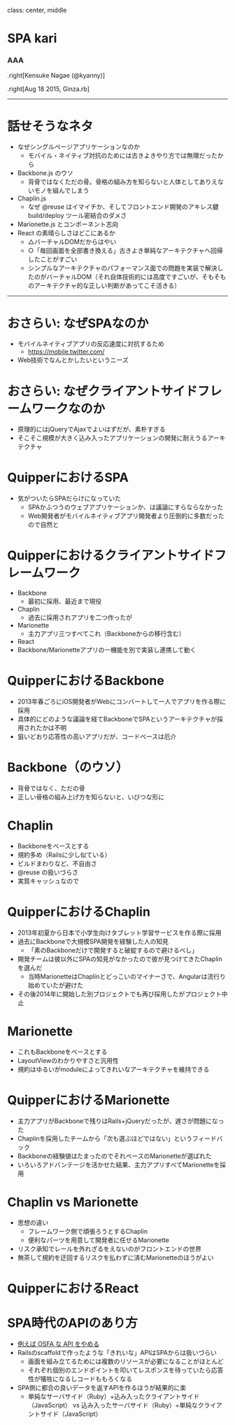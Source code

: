class: center, middle

# SPA kari

### AAA

.right[Kensuke Nagae (@kyanny)]

.right[Aug 18 2015, Ginza.rb]

---

# 話せそうなネタ

* なぜシングルページアプリケーションなのか
  * モバイル・ネイティブ対抗のためには古きよきやり方では無理だったから
* Backbone.js のウソ
  * 背骨ではなくただの骨。骨格の組み方を知らないと人体としてありえないモノを組んでしまう
* Chaplin.js
  * なぜ @reuse はイマイチか、そしてフロントエンド開発のアキレス腱 build/deploy ツール密結合のダメさ
* Marionette.js とコンポーネント志向
* React の素晴らしさはどこにあるか
  * △バーチャルDOMだからはやい
  * ○「毎回画面を全部書き換える」古きよき単純なアーキテクチャへ回帰したことがすごい
  * シンプルなアーキテクチャのパフォーマンス面での問題を実装で解決したのがバーチャルDOM（それ自体技術的には高度ですごいが、そもそものアーキテクチャ的な正しい判断があってこそ活きる）

---

# おさらい: なぜSPAなのか

* モバイルネイティブアプリの反応速度に対抗するため
  * https://mobile.twitter.com/
* Web技術でなんとかしたいというニーズ

# おさらい: なぜクライアントサイドフレームワークなのか

* 原理的にはjQueryでAjaxでよいはずだが、素朴すぎる
* そこそこ規模が大きく込み入ったアプリケーションの開発に耐えうるアーキテクチャ

# QuipperにおけるSPA

* 気がついたらSPAだらけになっていた
  * SPAかふつうのウェブアプリケーションか、は議論にすらならなかった
  * Web開発者がモバイルネイティブアプリ開発者より圧倒的に多数だったので自然と

# Quipperにおけるクライアントサイドフレームワーク

* Backbone
  * 最初に採用、最近まで現役
* Chaplin
  * 過去に採用されアプリを二つ作ったが
* Marionette
  * 主力アプリ三つすべてこれ（Backboneからの移行含む）
* React
* Backbone/Marionetteアプリの一機能を別で実装し連携して動く

# QuipperにおけるBackbone

* 2013年春ごろにiOS開発者がWebにコンバートして一人でアプリを作る際に採用
* 具体的にどのような議論を経てBackboneでSPAというアーキテクチャが採用されたかは不明
* 狙いどおり応答性の高いアプリだが、コードベースは厄介

# Backbone（のウソ）

* 背骨ではなく、ただの骨
* 正しい骨格の組み上げ方を知らないと、いびつな形に

# Chaplin

* Backboneをベースとする
* 規約多め（Railsに少し似ている）
* ビルドまわりなど、不自由さ
* @reuse の扱いづらさ
* 実質キャッシュなので

# QuipperにおけるChaplin

* 2013年初夏から日本で小学生向けタブレット学習サービスを作る際に採用
* 過去にBackboneで大規模SPA開発を経験した人の知見
  * 「素のBackboneだけで開発すると破綻するので避けるべし」
* 開発チームは彼以外にSPAの知見がなかったので彼が見つけてきたChaplinを選んだ
  * 当時MarionetteはChaplinとどっこいのマイナーさで、Angularは流行り始めていたが避けた
* その後2014年に開始した別プロジェクトでも再び採用したがプロジェクト中止

# Marionette

* これもBackboneをベースとする
* LayoutViewのわかりやすさと汎用性
* 規約はゆるいがmoduleによってきれいなアーキテクチャを維持できる

# QuipperにおけるMarionette

* 主力アプリがBackboneで残りはRails+jQueryだったが、遅さが問題になった
* Chaplinを採用したチームから「次も選ぶほどではない」というフィードバック
* Backboneの経験値はたまったのでそれベースのMarionetteが選ばれた
* いろいろアドバンテージを活かせた結果、主力アプリすべてMarionetteを採用

# Chaplin vs Marionette

* 思想の違い
  * フレームワーク側で頑張ろうとするChaplin
  * 便利なパーツを用意して開発者に任せるMarionette
* リスク承知でレールを外れざるをえないのがフロントエンドの世界
* 無茶して規約を迂回するリスクを払わずに済むMarionetteのほうがよい

# QuipperにおけるReact

# SPA時代のAPIのあり方

* [例えば OSFA な API をやめる](http://blog.kyanny.me/entry/2014/03/06/%E4%BE%8B%E3%81%88%E3%81%B0_OSFA_%E3%81%AA_API_%E3%82%92%E3%82%84%E3%82%81%E3%82%8B)
* Railsのscaffoldで作ったような「きれいな」APIはSPAからは扱いづらい
  * 画面を組み立てるためには複数のリソースが必要になることがほとんど
  * それぞれ個別のエンドポイントを叩いてレスポンスを待っていたら応答性が犠牲になるしコードももろくなる
* SPA側に都合の良いデータを返すAPIを作るほうが結果的に楽
  * 単純なサーバサイド（Ruby）+込み入ったクライアントサイド（JavaScript） vs 込み入ったサーバサイド（Ruby）+単純なクライアントサイド（JavaScript）

